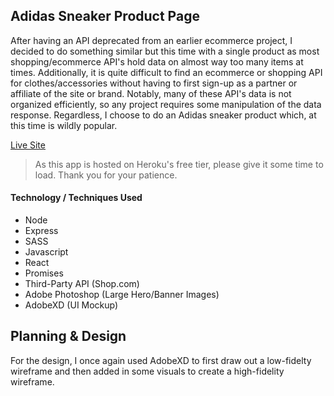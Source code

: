 ## Adidas Sneaker Product Page
After having an API deprecated from an earlier ecommerce project, I decided to do something similar but this time with a single product as most shopping/ecommerce API's hold data on almost way too many items at times. Additionally, it is quite difficult to find an ecommerce or shopping API for clothes/accessories without having to first sign-up as a partner or affiliate of the site or brand. Notably, many of these API's data is not organized efficiently, so any project requires some manipulation of the data response. Regardless, I choose to do an Adidas sneaker product which, at this time is wildly popular.

[Live Site](https://mighty-hollows-88646.herokuapp.com/)
> As this app is hosted on Heroku's free tier, please give it some time to load. Thank you for your patience.




#### Technology / Techniques Used
* Node
* Express
* SASS
* Javascript
* React
* Promises
* Third-Party API (Shop.com)
* Adobe Photoshop (Large Hero/Banner Images)
* AdobeXD (UI Mockup)

## Planning & Design
For the design, I once again used AdobeXD to first draw out a low-fidelty wireframe and then added in some visuals to create a high-fidelity wireframe. 


